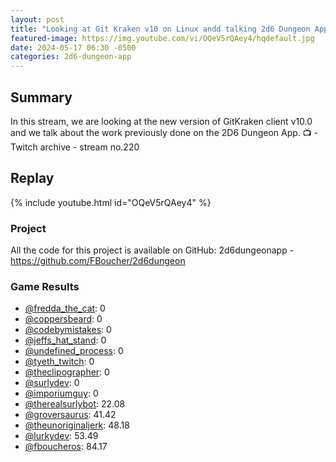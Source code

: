 ```yaml
---
layout: post
title: "Looking at Git Kraken v10 on Linux andd talking 2d6 Dungeon App (stream 220)"
featured-image: https://img.youtube.com/vi/OQeV5rQAey4/hqdefault.jpg
date: 2024-05-17 06:30 -0500
categories: 2d6-dungeon-app
---
```

## Summary
In this stream, we are looking at the new version of GitKraken client v10.0 and we talk about the work previously done on the 2D6 Dungeon App.
📺 - Twitch archive - stream no.220 

## Replay

{% include youtube.html id="OQeV5rQAey4" %}
<br/><!--more-->

### Project

All the code for this project is available on GitHub: 2d6dungeonapp - https://github.com/FBoucher/2d6dungeon

### Game Results

- [@fredda_the_cat](https://www.twitch.tv/fredda_the_cat): 0
- [@coppersbeard](https://www.twitch.tv/coppersbeard): 0
- [@codebymistakes](https://www.twitch.tv/codebymistakes): 0
- [@jeffs_hat_stand](https://www.twitch.tv/jeffs_hat_stand): 0
- [@undefined_process](https://www.twitch.tv/undefined_process): 0
- [@tyeth_twitch](https://www.twitch.tv/tyeth_twitch): 0
- [@theclipographer](https://www.twitch.tv/theclipographer): 0
- [@surlydev](https://www.twitch.tv/surlydev): 0
- [@imporiumguy](https://www.twitch.tv/imporiumguy): 0
- [@therealsurlybot](https://www.twitch.tv/therealsurlybot): 22.08
- [@groversaurus](https://www.twitch.tv/groversaurus): 41.42
- [@theunoriginaljerk](https://www.twitch.tv/theunoriginaljerk): 48.18
- [@lurkydev](https://www.twitch.tv/lurkydev): 53.49
- [@fboucheros](https://www.twitch.tv/fboucheros): 84.17
